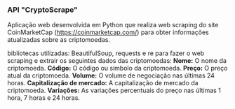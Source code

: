 ### API "CryptoScrape" 

Aplicação web desenvolvida em Python que realiza web scraping do site CoinMarketCap (https://coinmarketcap.com/) para obter informações atualizadas sobre as criptomoedas.

bibliotecas utilizadas: BeautifulSoup, requests e re para fazer o web scraping e extrair os seguintes dados das criptomoedas:
<b>Nome:</b> O nome da criptomoeda.
<b>Código:</b> O código ou símbolo da criptomoeda.
<b>Preço:</b> O preço atual da criptomoeda.
<b>Volume:</b> O volume de negociação nas últimas 24 horas.
<b>Capitalização de mercado:</b> A capitalização de mercado da criptomoeda.
<b>Variações:</b> As variações percentuais do preço nas últimas 1 hora, 7 horas e 24 horas.
